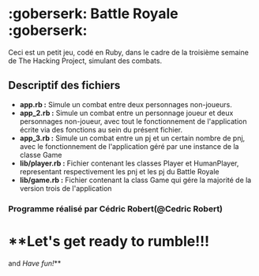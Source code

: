 # :goberserk: Battle Royale :goberserk:

Ceci est un petit jeu, codé en Ruby, dans le cadre de la troisième semaine de The Hacking Project, simulant des combats.

## Descriptif des fichiers
- __app.rb :__ Simule un combat entre deux personnages non-joueurs.
- __app_2.rb :__ Simule un combat entre un personnage joueur et deux personnages non-joueur, avec tout le fonctionnement de l'application écrite via des fonctions au sein du présent fichier.
- __app_3.rb :__ Simule un combat entre un pj et un certain nombre de pnj, avec le fonctionnement de l'application géré par une instance de la classe Game
- __lib/player.rb :__ Fichier contenant les classes Player et HumanPlayer, representant respectivement les pnj et les pj du Battle Royale
- __lib/game.rb :__ Fichier contenant la class Game qui gére la majorité de la version trois de l'application

### Programme réalisé par Cédric Robert(@Cedric Robert)

# **Let's get ready to rumble!!! 
and _Have fun!_**

